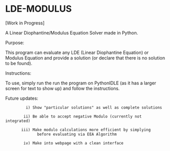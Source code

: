 # LDE-MODULUS

[Work in Progress]

A Linear Diophantine/Modulus Equation Solver made in Python. 

Purpose:

This program can evaluate any LDE (Linear Diophantine Equation)
or Modulus Equation and provide a solution (or declare that
there is no solution to be found). 

Instructions:

To use, simply run the run the program on PythonIDLE (as it has a larger 
screen for text to show up) and follow the instructions.

Future updates:
             
             i) Show "particular solutions" as well as complete solutions
             
            ii) Be able to accept negative Modulo (currently not integrated)
             
           iii) Make modulo calculations more efficient by simplying
                  before evaluating via EEA Algorithm
                  
            iv) Make into webpage with a clean interface

